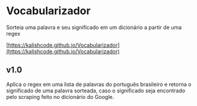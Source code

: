 # Vocabularizador
Sorteia uma palavra e seu significado em um dicionário a partir de uma regex

[https://kalishcode.github.io/Vocabularizador](https://kalishcode.github.io/Vocabularizador)

## v1.0
Aplica o regex em uma lista de palavras do português brasileiro e retorna o significado de uma palavra sorteada, caso o significado seja encontrado pelo scraping feito no dicionário do Google.
